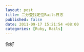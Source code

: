 ```yaml
---
layout: post
title: 二分查找定位Rails日志
published: false
date: 2011-09-17 15:21:54 +08:00
categories: [Ruby, Rails]
---
```


你好
